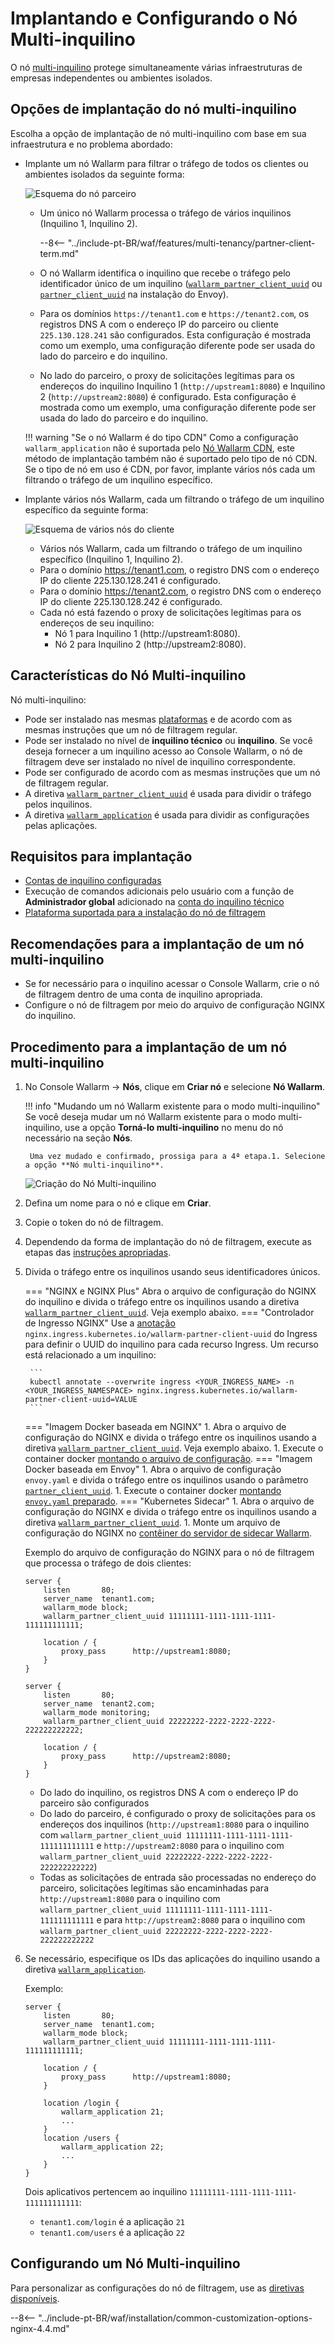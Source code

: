 [waf-mode-instr]:                   ../../admin-en/configure-wallarm-mode.md
[logging-instr]:                    ../../admin-en/configure-logging.md
[proxy-balancer-instr]:             ../../admin-en/using-proxy-or-balancer-en.md
[process-time-limit-instr]:         ../../admin-en/configure-parameters-en.md#wallarm_process_time_limit
[dynamic-dns-resolution-nginx]:     ../../admin-en/configure-dynamic-dns-resolution-nginx.md

# Implantando e Configurando o Nó Multi-inquilino

O nó [multi-inquilino](overview.md) protege simultaneamente várias infraestruturas de empresas independentes ou ambientes isolados.

## Opções de implantação do nó multi-inquilino

Escolha a opção de implantação de nó multi-inquilino com base em sua infraestrutura e no problema abordado:

* Implante um nó Wallarm para filtrar o tráfego de todos os clientes ou ambientes isolados da seguinte forma:

    ![Esquema do nó parceiro](../../images/partner-waf-node/partner-traffic-processing-4.0.png)
    
    * Um único nó Wallarm processa o tráfego de vários inquilinos (Inquilino 1, Inquilino 2).

        --8<-- "../include-pt-BR/waf/features/multi-tenancy/partner-client-term.md"
        
    * O nó Wallarm identifica o inquilino que recebe o tráfego pelo identificador único de um inquilino ([`wallarm_partner_client_uuid`](../../admin-en/configure-parameters-en.md#wallarm_partner_client_uuid) ou [`partner_client_uuid`](../../admin-en/configuration-guides/envoy/fine-tuning.md#configuration-options-for-the-envoy‑based-wallarm-node) na instalação do Envoy).
    * Para os domínios `https://tenant1.com` e `https://tenant2.com`, os registros DNS A com o endereço IP do parceiro ou cliente `225.130.128.241` são configurados. Esta configuração é mostrada como um exemplo, uma configuração diferente pode ser usada do lado do parceiro e do inquilino.
    * No lado do parceiro, o proxy de solicitações legítimas para os endereços do inquilino Inquilino 1 (`http://upstream1:8080`) e Inquilino 2 (`http://upstream2:8080`) é configurado. Esta configuração é mostrada como um exemplo, uma configuração diferente pode ser usada do lado do parceiro e do inquilino.

    !!! warning "Se o nó Wallarm é do tipo CDN"
        Como a configuração `wallarm_application` não é suportada pelo [Nó Wallarm CDN](../cdn-node.md), este método de implantação também não é suportado pelo tipo de nó CDN. Se o tipo de nó em uso é CDN, por favor, implante vários nós cada um filtrando o tráfego de um inquilino específico.

* Implante vários nós Wallarm, cada um filtrando o tráfego de um inquilino específico da seguinte forma:

    ![Esquema de vários nós do cliente](../../images/partner-waf-node/client-several-nodes.png)

    * Vários nós Wallarm, cada um filtrando o tráfego de um inquilino específico (Inquilino 1, Inquilino 2).
    * Para o domínio https://tenant1.com, o registro DNS com o endereço IP do cliente 225.130.128.241 é configurado.
    * Para o domínio https://tenant2.com, o registro DNS com o endereço IP do cliente 225.130.128.242 é configurado.
    * Cada nó está fazendo o proxy de solicitações legítimas para os endereços de seu inquilino:
        * Nó 1 para Inquilino 1 (http://upstream1:8080).
        * Nó 2 para Inquilino 2 (http://upstream2:8080).

## Características do Nó Multi-inquilino

Nó multi-inquilino:

* Pode ser instalado nas mesmas [plataformas](../../installation/supported-deployment-options.md) e de acordo com as mesmas instruções que um nó de filtragem regular.
* Pode ser instalado no nível de **inquilino técnico** ou **inquilino**. Se você deseja fornecer a um inquilino acesso ao Console Wallarm, o nó de filtragem deve ser instalado no nível de inquilino correspondente.
* Pode ser configurado de acordo com as mesmas instruções que um nó de filtragem regular.
* A diretiva [`wallarm_partner_client_uuid`](../../admin-en/configure-parameters-en.md#wallarm_partner_client_uuid) é usada para dividir o tráfego pelos inquilinos.
* A diretiva [`wallarm_application`](../../admin-en/configure-parameters-en.md#wallarm_application) é usada para dividir as configurações pelas aplicações.

## Requisitos para implantação

* [Contas de inquilino configuradas](configure-accounts.md)
* Execução de comandos adicionais pelo usuário com a função de **Administrador global** adicionado na [conta do inquilino técnico](configure-accounts.md#tenant-account-structure)
* [Plataforma suportada para a instalação do nó de filtragem](../../installation/supported-deployment-options.md)

## Recomendações para a implantação de um nó multi-inquilino

* Se for necessário para o inquilino acessar o Console Wallarm, crie o nó de filtragem dentro de uma conta de inquilino apropriada.
* Configure o nó de filtragem por meio do arquivo de configuração NGINX do inquilino.

## Procedimento para a implantação de um nó multi-inquilino

1. No Console Wallarm → **Nós**, clique em **Criar nó** e selecione **Nó Wallarm**.

    !!! info "Mudando um nó Wallarm existente para o modo multi-inquilino"
        Se você deseja mudar um nó Wallarm existente para o modo multi-inquilino, use a opção **Torná-lo multi-inquilino** no menu do nó necessário na seção **Nós**.

        Uma vez mudado e confirmado, prossiga para a 4ª etapa.1. Selecione a opção **Nó multi-inquilino**.

    ![Criação do Nó Multi-inquilino](../../images/user-guides/nodes/create-multi-tenant-node.png)
1. Defina um nome para o nó e clique em **Criar**.
1. Copie o token do nó de filtragem.
1. Dependendo da forma de implantação do nó de filtragem, execute as etapas das [instruções apropriadas](../../installation/supported-deployment-options.md).
1. Divida o tráfego entre os inquilinos usando seus identificadores únicos.

    === "NGINX e NGINX Plus"
        Abra o arquivo de configuração do NGINX do inquilino e divida o tráfego entre os inquilinos usando a diretiva [`wallarm_partner_client_uuid`](../../admin-en/configure-parameters-en.md#wallarm_partner_client_uuid). Veja exemplo abaixo.
    === "Controlador de Ingresso NGINX"
        Use a [anotação](../../admin-en/configure-kubernetes-en.md#ingress-annotations) `nginx.ingress.kubernetes.io/wallarm-partner-client-uuid` do Ingress para definir o UUID do inquilino para cada recurso Ingress. Um recurso está relacionado a um inquilino:

        ```
        kubectl annotate --overwrite ingress <YOUR_INGRESS_NAME> -n <YOUR_INGRESS_NAMESPACE> nginx.ingress.kubernetes.io/wallarm-partner-client-uuid=VALUE
        ```
    === "Imagem Docker baseada em NGINX"
        1. Abra o arquivo de configuração do NGINX e divida o tráfego entre os inquilinos usando a diretiva [`wallarm_partner_client_uuid`](../../admin-en/configure-parameters-en.md#wallarm_partner_client_uuid). Veja exemplo abaixo.
        1. Execute o container docker [montando o arquivo de configuração](../../admin-en/installation-docker-en.md#run-the-container-mounting-the-configuration-file).
    === "Imagem Docker baseada em Envoy"
        1. Abra o arquivo de configuração `envoy.yaml` e divida o tráfego entre os inquilinos usando o parâmetro [`partner_client_uuid`](../../admin-en/configuration-guides/envoy/fine-tuning.md#partner_client_id_param).
        1. Execute o container docker [montando `envoy.yaml` preparado](../../admin-en/installation-guides/envoy/envoy-docker.md#run-the-container-mounting-envoyyaml).
    === "Kubernetes Sidecar"
        1. Abra o arquivo de configuração do NGINX e divida o tráfego entre os inquilinos usando a diretiva [`wallarm_partner_client_uuid`](../../admin-en/configure-parameters-en.md#wallarm_partner_client_uuid).
        1. Monte um arquivo de configuração do NGINX no [contêiner do servidor de sidecar Wallarm](../../installation/kubernetes/sidecar-proxy/customization.md#using-custom-nginx-configuration).

    Exemplo do arquivo de configuração do NGINX para o nó de filtragem que processa o tráfego de dois clientes:

    ```
    server {
        listen       80;
        server_name  tenant1.com;
        wallarm_mode block;
        wallarm_partner_client_uuid 11111111-1111-1111-1111-111111111111;
        
        location / {
            proxy_pass      http://upstream1:8080;
        }
    }
    
    server {
        listen       80;
        server_name  tenant2.com;
        wallarm_mode monitoring;
        wallarm_partner_client_uuid 22222222-2222-2222-2222-222222222222;
        
        location / {
            proxy_pass      http://upstream2:8080;
        }
    }
    ```

    * Do lado do inquilino, os registros DNS A com o endereço IP do parceiro são configurados
    * Do lado do parceiro, é configurado o proxy de solicitações para os endereços dos inquilinos (`http://upstream1:8080` para o inquilino com `wallarm_partner_client_uuid 11111111-1111-1111-1111-111111111111` e `http://upstream2:8080` para o inquilino com `wallarm_partner_client_uuid 22222222-2222-2222-2222-222222222222`)
    * Todas as solicitações de entrada são processadas no endereço do parceiro, solicitações legítimas são encaminhadas para `http://upstream1:8080` para o inquilino com `wallarm_partner_client_uuid 11111111-1111-1111-1111-111111111111` e para `http://upstream2:8080` para o inquilino com `wallarm_partner_client_uuid 22222222-2222-2222-2222-222222222222`

1. Se necessário, especifique os IDs das aplicações do inquilino usando a diretiva [`wallarm_application`](../../admin-en/configure-parameters-en.md#wallarm_application).

    Exemplo:

    ```
    server {
        listen       80;
        server_name  tenant1.com;
        wallarm_mode block;
        wallarm_partner_client_uuid 11111111-1111-1111-1111-111111111111;
        
        location / {
            proxy_pass      http://upstream1:8080;
        }

        location /login {
            wallarm_application 21;
            ...
        }
        location /users {
            wallarm_application 22;
            ...
        }
    }
    ```

    Dois aplicativos pertencem ao inquilino `11111111-1111-1111-1111-111111111111`:
    
    * `tenant1.com/login` é a aplicação `21`
    * `tenant1.com/users` é a aplicação `22`

## Configurando um Nó Multi-inquilino

Para personalizar as configurações do nó de filtragem, use as [diretivas disponíveis](../../admin-en/configure-parameters-en.md).

--8<-- "../include-pt-BR/waf/installation/common-customization-options-nginx-4.4.md"